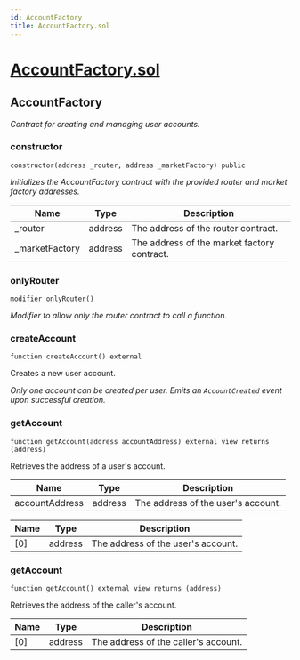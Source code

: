```yaml
---
id: AccountFactory
title: AccountFactory.sol
---
```

# [AccountFactory.sol](https://github.com/chromatic-protocol/contracts/tree/main/contracts/periphery/AccountFactory.sol)

## AccountFactory

_Contract for creating and managing user accounts._

### constructor

```solidity
constructor(address _router, address _marketFactory) public
```

_Initializes the AccountFactory contract with the provided router and market factory addresses._

| Name | Type | Description |
| ---- | ---- | ----------- |
| _router | address | The address of the router contract. |
| _marketFactory | address | The address of the market factory contract. |

### onlyRouter

```solidity
modifier onlyRouter()
```

_Modifier to allow only the router contract to call a function._

### createAccount

```solidity
function createAccount() external
```

Creates a new user account.

_Only one account can be created per user.
     Emits an `AccountCreated` event upon successful creation._

### getAccount

```solidity
function getAccount(address accountAddress) external view returns (address)
```

Retrieves the address of a user's account.

| Name | Type | Description |
| ---- | ---- | ----------- |
| accountAddress | address | The address of the user's account. |

| Name | Type | Description |
| ---- | ---- | ----------- |
| [0] | address | The address of the user's account. |

### getAccount

```solidity
function getAccount() external view returns (address)
```

Retrieves the address of the caller's account.

| Name | Type | Description |
| ---- | ---- | ----------- |
| [0] | address | The address of the caller's account. |

